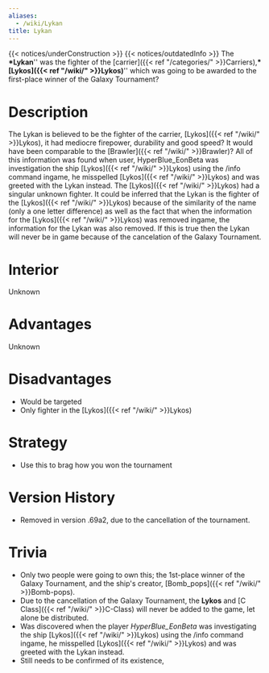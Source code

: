 ```yaml
---
aliases:
  - /wiki/Lykan
title: Lykan
---
```


{{< notices/underConstruction >}} {{< notices/outdatedInfo >}} The **\*Lykan**'' was the fighter of the [carrier]({{< ref "/categories/" >}}Carriers),**\*[Lykos]({{< ref "/wiki/" >}}Lykos)**'' which was going to be awarded to the first-place winner of the Galaxy Tournament?

# Description

The Lykan is believed to be the fighter of the carrier, [Lykos]({{< ref "/wiki/" >}}Lykos), it had mediocre firepower, durability and good speed? It would have been comparable to the [Brawler]({{< ref "/wiki/" >}}Brawler)? All of this information was found when user, HyperBlue_EonBeta was investigation the ship [Lykos]({{< ref "/wiki/" >}}Lykos) using the /info command ingame, he misspelled [Lykos]({{< ref "/wiki/" >}}Lykos) and was greeted with the Lykan instead. The [Lykos]({{< ref "/wiki/" >}}Lykos) had a singular unknown fighter. It could be inferred that the Lykan is the fighter of the [Lykos]({{< ref "/wiki/" >}}Lykos) because of the similarity of the name (only a one letter difference) as well as the fact that when the information for the [Lykos]({{< ref "/wiki/" >}}Lykos) was removed ingame, the information for the Lykan was also removed. If this is true then the Lykan will never be in game because of the cancelation of the Galaxy Tournament.

# Interior

Unknown

# Advantages

Unknown

# Disadvantages

- Would be targeted
- Only fighter in the [Lykos]({{< ref "/wiki/" >}}Lykos)

# Strategy

- Use this to brag how you won the tournament

# Version History

- Removed in version .69a2, due to the cancellation of the tournament.

# Trivia

- Only two people were going to own this; the 1st-place winner of the Galaxy Tournament, and the ship's creator, [Bomb_pops]({{< ref "/wiki/" >}}Bomb-pops).
- Due to the cancellation of the Galaxy Tournament, the **Lykos** and [C Class]({{< ref "/wiki/" >}}C-Class) will never be added to the game, let alone be distributed.
- Was discovered when the player _HyperBlue_EonBeta_ was investigating the ship [Lykos]({{< ref "/wiki/" >}}Lykos) using the /info command ingame, he misspelled [Lykos]({{< ref "/wiki/" >}}Lykos) and was greeted with the Lykan instead.
- Still needs to be confirmed of its existence,

